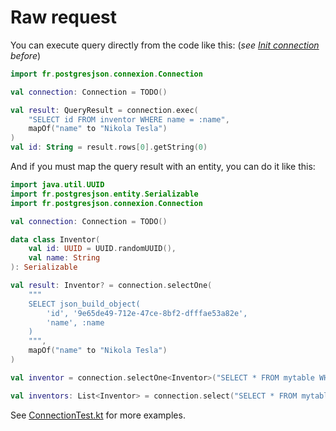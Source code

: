 # Raw request
You can execute query directly from the code like this:
(*see [Init connection](./init-connection.md) before*)

```kotlin
import fr.postgresjson.connexion.Connection

val connection: Connection = TODO()

val result: QueryResult = connection.exec(
    "SELECT id FROM inventor WHERE name = :name",
    mapOf("name" to "Nikola Tesla")
)
val id: String = result.rows[0].getString(0)
```

And if you must map the query result with an entity, you can do it like this:
```kotlin
import java.util.UUID
import fr.postgresjson.entity.Serializable
import fr.postgresjson.connexion.Connection

val connection: Connection = TODO()

data class Inventor(
    val id: UUID = UUID.randomUUID(),
    val name: String
): Serializable

val result: Inventor? = connection.selectOne(
    """
    SELECT json_build_object(
        'id', '9e65de49-712e-47ce-8bf2-dfffae53a82e', 
        'name', :name
    )
    """,
    mapOf("name" to "Nikola Tesla")
)

val inventor = connection.selectOne<Inventor>("SELECT * FROM mytable WHERE id = :id")

val inventors: List<Inventor> = connection.select("SELECT * FROM mytable WHERE status = 'done'")
```


See [ConnectionTest.kt](/src/test/kotlin/fr/postgresjson/ConnectionTest.kt) for more examples.